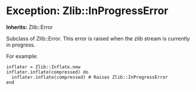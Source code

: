# Exception: Zlib::InProgressError
**Inherits:** Zlib::Error
    

Subclass of Zlib::Error. This error is raised when the zlib stream is
currently in progress.

For example:

    inflater = Zlib::Inflate.new
    inflater.inflate(compressed) do
      inflater.inflate(compressed) # Raises Zlib::InProgressError
    end



